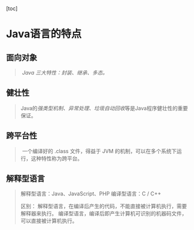 [toc]

# Java语言的特点

## 面向对象

> ​	*Java 三大特性：封装、继承、多态。*

## 健壮性

> ​	Java的*强类型机制、异常处理、垃圾自动回收*等是Java程序健壮性的重要保证。

## 跨平台性

> ​	一个编译好的 .class 文件，得益于 JVM 的机制，可以在多个系统下运行，这种特性称为跨平台。

## 解释型语言

> 解释型语言：Java、JavaScript、PHP
> 编译型语言：C / C++
>
> 区别：
> 	解释型语言，在编译后产生的代码，不能直接被计算机执行，需要解释器来执行。
> 	编译型语言，编译后即产生计算机可识别的机器码文件，可以直接被计算机执行。
